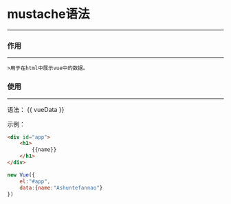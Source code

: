 # mustache语法

---



### 作用

---

	>用于在html中展示vue中的数据。



### 使用

---

语法： {{ vueData }}

示例：

```html
<div id="app">
    <h1>
        {{name}}
    </h1>
</div>
```

```js
new Vue({
    el:"#app",
    data:{name:"Ashuntefannao"}
})
```

